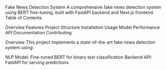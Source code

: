 Fake News Detection System
A comprehensive fake news detection system using BERT fine-tuning, built with FastAPI backend and Next.js frontend.
Table of Contents

Overview
Features
Project Structure
Installation
Usage
Model Performance
API Documentation
Contributing

Overview
This project implements a state-of-the-art fake news detection system using:

NLP Model: Fine-tuned BERT for binary text classification
Backend API: FastAPI for serving predictions